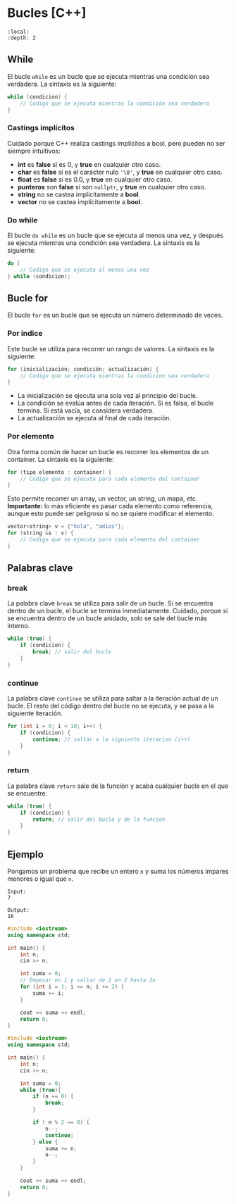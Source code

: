 # Bucles [C++]

```{contents}
:local:
:depth: 2
```


## While

El bucle `while` es un bucle que se ejecuta mientras una condición sea verdadera. La sintaxis es la siguiente:

```cpp
while (condicion) {
    // Codigo que se ejecuta mientras la condición sea verdadera
}
```

### Castings implícitos

Cuidado porque C++ realiza castings implícitos a bool, pero pueden no ser siempre intuitivos:

- **int** es **false** si es 0, y **true** en cualquier otro caso.
- **char** es **false** si es el carácter nulo `'\0'`, y **true** en cualquier otro caso.
- **float** es **false** si es 0.0, y **true** en cualquier otro caso.
- **punteros** son **false** si son `nullptr`, y **true** en cualquier otro caso.
- **string** no se castea implícitamente a **bool**.
- **vector** no se castea implícitamente a **bool**.

### Do while

El bucle `do while` es un bucle que se ejecuta al menos una vez, y después se ejecuta mientras una condición sea verdadera. La sintaxis es la siguiente:

```cpp
do {
    // Codigo que se ejecuta al menos una vez
} while (condicion);
```


## Bucle for

El bucle `for` es un bucle que se ejecuta un número determinado de veces.


### Por índice

Este bucle se utiliza para recorrer un rango de valores.
La sintaxis es la siguiente:

```cpp
for (inicialización; condición; actualización) {
    // Codigo que se ejecuta mientras la condicion sea verdadera
}
```

- La inicialización se ejecuta una sola vez al principio del bucle.
- La condición se evalúa antes de cada iteración. Si es falsa, el bucle termina. Si está vacía, se considera verdadera.
- La actualización se ejecuta al final de cada iteración.


### Por elemento

Otra forma común de hacer un bucle es recorrer los elementos de un container.
La sintaxis es la siguiente:

```cpp
for (tipo elemento : container) {
    // Codigo que se ejecuta para cada elemento del container
}
```

Esto permite recorrer un array, un vector, un string, un mapa, etc.
**Importante:** lo más eficiente es pasar cada elemento como referencia, aunque esto puede ser peligroso si no se quiere modificar el elemento.

```cpp
vector<string> v = {"hola", "adios"};
for (string &s : v) {
    // Codigo que se ejecuta para cada elemento del container
}
```




## Palabras clave

### break

La palabra clave `break` se utiliza para salir de un bucle. Si se encuentra dentro de un bucle, el bucle se termina inmediatamente.
Cuidado, porque si se encuentra dentro de un bucle anidado, solo se sale del bucle más interno.

```cpp
while (true) {
    if (condicion) {
        break; // salir del bucle
    }
}
```

### continue

La palabra clave `continue` se utiliza para saltar a la iteración actual de un bucle.
El resto del código dentro del bucle no se ejecuta, y se pasa a la siguiente iteración.

```cpp
for (int i = 0; i < 10; i++) {
    if (condicion) {
        continue; // saltar a la siguiente iteracion (i++)
    }
}
```

### return

La palabra clave `return` sale de la función y acaba cualquier bucle en el que se encuentre.

```cpp
while (true) {
    if (condicion) {
        return; // salir del bucle y de la funcion
    }
}
```


## Ejemplo

Pongamos un problema que recibe un entero `n` y suma los números impares menores o igual que `n`.

``` none
Input:
7
```

``` none
Output:
16
```

```cpp
#include <iostream>
using namespace std;

int main() {
    int n;
    cin >> n;

    int suma = 0;
    // Empezar en 1 y saltar de 2 en 2 hasta 2n
    for (int i = 1; i <= n; i += 2) {
        suma += i;
    }

    cout << suma << endl;
    return 0;
}
```

```cpp
#include <iostream>
using namespace std;

int main() {
    int n;
    cin >> n;

    int suma = 0;
    while (true){
        if (n == 0) {
            break;
        }

        if ( n % 2 == 0) {
            n--;
            continue;
        } else {
            suma += n;
            n--;
        }
    }

    cout << suma << endl;
    return 0;
}
```
